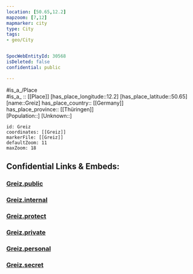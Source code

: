 ```yaml
---
location: [50.65,12.2] 
mapzoom: [7,12] 
mapmarker: city 
type: City
tags:
- geo/City


SpocWebEntityId: 30568
isDeleted: false
confidential: public

---
```

#is_a_/Place  
#is_a_ :: [[Place]] 
[has_place_longitude::12.2] 
[has_place_latitude::50.65] 
[name::Greiz] 
has_place_country:: [[Germany]]  
has_place_province:: [[Thüringen]]  
[Population::] 
[Unknown::] 


```leaflet
id: Greiz
coordinates: [[Greiz]] 
markerFile: [[Greiz]] 
defaultZoom: 11 
maxZoom: 18
```


## Confidential Links & Embeds: 

### [Greiz.public](/_public/\Earth\Continent\Europe\Europe~Central\Germany\Germany~East\Thüringen\counties~TH\Greiz\cities~Greiz\Greiz-city\CityGreiz.public.md) 

### [Greiz.internal](/_internal/\Earth\Continent\Europe\Europe~Central\Germany\Germany~East\Thüringen\counties~TH\Greiz\cities~Greiz\Greiz-city\CityGreiz.internal.md) 

### [Greiz.protect](/_protect/\Earth\Continent\Europe\Europe~Central\Germany\Germany~East\Thüringen\counties~TH\Greiz\cities~Greiz\Greiz-city\CityGreiz.protect.md) 

### [Greiz.private](/_private/\Earth\Continent\Europe\Europe~Central\Germany\Germany~East\Thüringen\counties~TH\Greiz\cities~Greiz\Greiz-city\CityGreiz.private.md) 

### [Greiz.personal](/_personal/\Earth\Continent\Europe\Europe~Central\Germany\Germany~East\Thüringen\counties~TH\Greiz\cities~Greiz\Greiz-city\CityGreiz.personal.md) 

### [Greiz.secret](/_secret/\Earth\Continent\Europe\Europe~Central\Germany\Germany~East\Thüringen\counties~TH\Greiz\cities~Greiz\Greiz-city\CityGreiz.secret.md)

